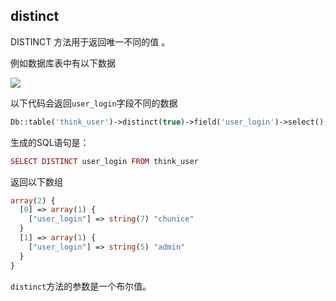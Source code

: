 ## distinct

DISTINCT 方法用于返回唯一不同的值 。

例如数据库表中有以下数据

![](https://box.kancloud.cn/40a5052a920304db58034be7d60b7612_639x149.png)

以下代码会返回`user_login`字段不同的数据

```php
Db::table('think_user')->distinct(true)->field('user_login')->select();
```

生成的SQL语句是：

```php
SELECT DISTINCT user_login FROM think_user

```

返回以下数组

```php
array(2) {
  [0] => array(1) {
    ["user_login"] => string(7) "chunice"
  }
  [1] => array(1) {
    ["user_login"] => string(5) "admin"
  }
}
```

`distinct`方法的参数是一个布尔值。


